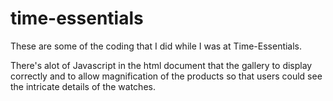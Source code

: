 # time-essentials

These are some of the coding that I did while I was at Time-Essentials.

There's alot of Javascript in the html document that the gallery to display correctly and to allow magnification of the products so that users could see the intricate details of the watches.   
